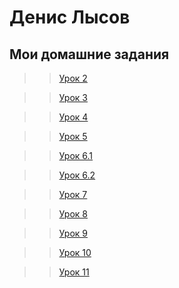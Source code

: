 # Денис Лысов
## Мои домашние задания

>>[Урок 2](danlisov.github.io/Lesson_2/   "Работа в Photoshop")

>>[Урок 3](danlisov.github.io/Lesson_3/   "Учимся структурировать данные в папке с проектом")

>>[Урок 4](danlisov.github.io/Lesson_4/   "Свёрстанная на чистом HTML мини-книга")

>>[Урок 5](danlisov.github.io/Lesson_5/   "Свёрстанная на HTML и CSS мини-книга")

>>[Урок 6.1](danlisov.github.io/Lesson_6_1/head.html   "Тренировка позиционирования 1") 

>>[Урок 6.2](danlisov.github.io/Lesson_6_2/block.html   "Тренировка позиционирования 2")

>>[Урок 7](danlisov.github.io/Lesson_7/   "Мой первый сайт")

>>[Урок 8](danlisov.github.io/Lesson_8/   "Знакомство с сеткой bootstrap")

>>[Урок 9](danlisov.github.io/Lesson_9/   "Сайт написаный с использованием boottrap")

>>[Урок 10](danlisov.github.io/Lesson_8/   "Знакомство с препроцессором Less")

>>[Урок 11](danlisov.github.io/Lesson_9/   "Знакомство со сниппетами")
